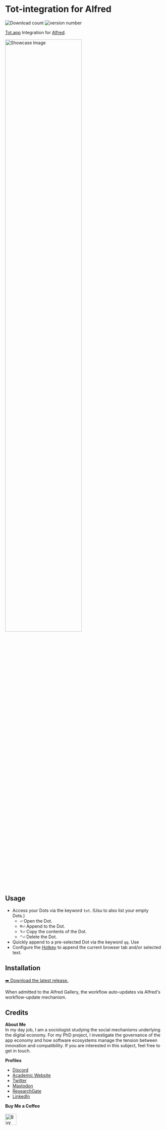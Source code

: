 <!-- LTeX: enabled=false -->
# Tot-integration for Alfred
<!-- LTeX: enabled=true -->

![Download count](https://img.shields.io/github/downloads/chrisgrieser/tot-alfred/total?label=Total%20Downloads&style=plastic) ![version number](https://img.shields.io/github/v/release/chrisgrieser/tot-alfred?label=Latest%20Release&style=plastic)

[Tot.app](https://tot.rocks/) Integration for [Alfred](https://www.alfredapp.com/).

<img width="70%" alt="Showcase Image" src="https://github.com/chrisgrieser/tot-alfred/assets/73286100/d2aa38d9-3b38-4dbe-9041-41ab6bef91d3">

## Usage
- Access your Dots via the keyword `tot`. (Usu to also list your empty Dots.)
	* <kbd>⏎</kbd> Open the Dot.
	* <kbd>⌘</kbd><kbd>⏎</kbd> Append to the Dot.
	* <kbd>⌥</kbd><kbd>⏎</kbd> Copy the contents of the Dot.
	* <kbd>⌃</kbd><kbd>⏎</kbd> Delete the Dot.
- Quickly append to a pre-selected Dot via the keyword `qq`. Use
- Configure the [Hotkey](https://www.alfredapp.com/help/workflows/triggers/hotkey/) to append the current browser tab and/or selected text.

## Installation
[➡️ Download the latest release.](./releases/latest)

When admitted to the Alfred Gallery, the workflow auto-updates via Alfred's workflow-update mechanism.

## Credits
<!-- vale Google.FirstPerson = NO -->
__About Me__  
In my day job, I am a sociologist studying the social mechanisms underlying the digital economy. For my PhD project, I investigate the governance of the app economy and how software ecosystems manage the tension between innovation and compatibility. If you are interested in this subject, feel free to get in touch.

__Profiles__  
- [Discord](https://discordapp.com/users/462774483044794368/)
- [Academic Website](https://chris-grieser.de/)
- [Twitter](https://twitter.com/pseudo_meta)
- [Mastodon](https://pkm.social/@pseudometa)
- [ResearchGate](https://www.researchgate.net/profile/Christopher-Grieser)
- [LinkedIn](https://www.linkedin.com/in/christopher-grieser-ba693b17a/)

__Buy Me a Coffee__  
<br>
<a href='https://ko-fi.com/Y8Y86SQ91' target='_blank'><img height='36' style='border:0px;height:36px;' src='https://cdn.ko-fi.com/cdn/kofi1.png?v=3' border='0' alt='Buy Me a Coffee at ko-fi.com' /></a>
